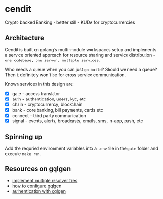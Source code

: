 # cendit

Crypto backed Banking - better still - KUDA for cryptocurrencies

## Architecture

Cendit is built on golang's multi-module workspaces setup and implements a service oriented approach for resource sharing and service distribution - `one codebase, one server, multiple services`.

Who needs a queue when you can just `go build`? Should we need a queue? Then it definitely won't be for cross service communication.

Known services in this design are:

- [X] gate - access translator
- [X] auth - authentication, users, kyc, etc
- [X] chain - cryptocurrency, blockchain
- [X] bank - core banking, bill payments, cards etc
- [X] connect - third party communication
- [X] signal - events, alerts, broadcasts, emails, sms, in-app, push, etc

## Spinning up

Add the requried environment variables into a `.env` file in the `gate`  folder and execute `make run`.

## Resources on gqlgen

- [implement multiple resolver files](https://github.com/99designs/gqlgen/issues/1427)
- [how to configure gqlgen](https://gqlgen.com/config/)
- [authentication with gqlgen](https://gqlgen.com/recipes/authentication/)
